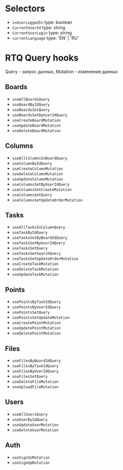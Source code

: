 # Selectors

- `isUserLoggedIn` type: boolean
- `CurrentUserId` type: string
- `CurrentUserLogin` type: string
- `currentLanguage` type: 'EN' | 'RU'

# RTQ Query hooks

Query - запрос данных, Mutation - изменение данных

## Boards
  - `useAllBoardsQuery`
  - `useBoardByIdQuery`
  - `useBoardsSetQuery`
  - `useBoardsSetByUserIdQuery`
  - `useCreateBoardMutation`
  - `useUpdateBoardMutation`
  - `useDeleteBoardMutation`

## Columns
  - `useAllColumnsInBoardQuery`
  - `useColumnByIdQuery`
  - `useCreateColumnMutation`
  - `useDeleteColumnMutation`
  - `useUpdateColumnMutation`
  - `useColumnsSetByUserIdQuery`
  - `useColumnsSetCreateMutation`
  - `useColumnsSetQuery`
  - `useColumnsSetUpdateOrderMutation`

## Tasks
  - `useAllTasksInColumnQuery`
  - `useTaskByIdQuery`
  - `useTasksSetByBoardIdQuery`
  - `useTasksSetByUserIdQuery`
  - `useTasksSetQuery`
  - `useTasksSetSearchQuery`
  - `useTasksSetUpdateOrderMutation`
  - `useCreateTaskMutation`
  - `useDeleteTaskMutation`
  - `useUpdateTaskMutation`

## Points
  - `usePointsByTaskIdQuery`
  - `usePointsByUserIdQuery`
  - `usePointsSetQuery`
  - `usePointsSetUpdateMutation`
  - `useCreatePointMutation`
  - `useUpdatePointMutation`
  - `useDeletePointMutation`

## Files
  - `useFilesByBoardIdQuery`
  - `useFilesByTaskIdQuery`
  - `useFilesByUserIdQuery`
  - `useFilesSetQuery`
  - `useDeleteFileMutation`
  - `useUploadFileMutation`

## Users
  - `useAllUsersQuery`
  - `useUserByIdQuery`
  - `useUpdateUserMutation`
  - `useDeleteUserMutation`
  
## Auth 
  - `useSignInMutation`
  - `useSignUpMutation`

